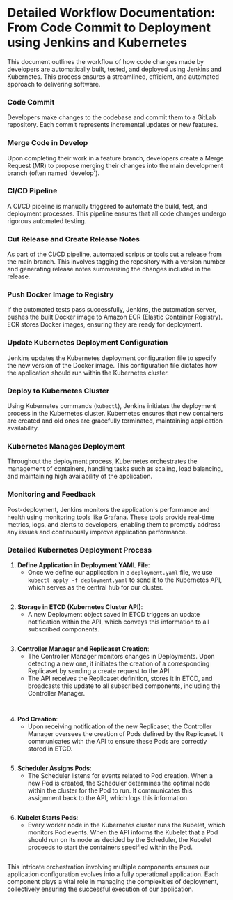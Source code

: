 
# Detailed Workflow Documentation: From Code Commit to Deployment using Jenkins and Kubernetes

This document outlines the workflow of how code changes made by developers are automatically built, tested, and deployed using Jenkins and Kubernetes. This process ensures a streamlined, efficient, and automated approach to delivering software.

### Code Commit

Developers make changes to the codebase and commit them to a GitLab repository. Each commit represents incremental updates or new features.

### Merge Code in Develop

Upon completing their work in a feature branch, developers create a Merge Request (MR) to propose merging their changes into the main development branch (often named 'develop').

### CI/CD Pipeline

A CI/CD pipeline is manually triggered to automate the build, test, and deployment processes. This pipeline ensures that all code changes undergo rigorous automated testing.

### Cut Release and Create Release Notes

As part of the CI/CD pipeline, automated scripts or tools cut a release from the main branch. This involves tagging the repository with a version number and generating release notes summarizing the changes included in the release.

### Push Docker Image to Registry

If the automated tests pass successfully, Jenkins, the automation server, pushes the built Docker image to Amazon ECR (Elastic Container Registry). ECR stores Docker images, ensuring they are ready for deployment.

### Update Kubernetes Deployment Configuration

Jenkins updates the Kubernetes deployment configuration file to specify the new version of the Docker image. This configuration file dictates how the application should run within the Kubernetes cluster.

### Deploy to Kubernetes Cluster

Using Kubernetes commands (`kubectl`), Jenkins initiates the deployment process in the Kubernetes cluster. Kubernetes ensures that new containers are created and old ones are gracefully terminated, maintaining application availability.

### Kubernetes Manages Deployment

Throughout the deployment process, Kubernetes orchestrates the management of containers, handling tasks such as scaling, load balancing, and maintaining high availability of the application.

### Monitoring and Feedback

Post-deployment, Jenkins monitors the application's performance and health using monitoring tools like Grafana. These tools provide real-time metrics, logs, and alerts to developers, enabling them to promptly address any issues and continuously improve application performance.

### Detailed Kubernetes Deployment Process

1. **Define Application in Deployment YAML File**:
    - Once we define our application in a `deployment.yaml` file, we use `kubectl apply -f deployment.yaml` to send it to the Kubernetes API, which serves as the central hub for our cluster.

<figure><img src=".gitbook/assets/K1.jpg" alt=""><figcaption></figcaption></figure>

2. **Storage in ETCD (Kubernetes Cluster API)**:
    - A new Deployment object saved in ETCD triggers an update notification within the API, which conveys this information to all subscribed components.
  
<figure><img src=".gitbook/assets/K2.png" alt=""><figcaption></figcaption></figure>
         
3. **Controller Manager and Replicaset Creation**:
    - The Controller Manager monitors changes in Deployments. Upon detecting a new one, it initiates the creation of a corresponding Replicaset by sending a create request to the API.
    - The API receives the Replicaset definition, stores it in ETCD, and broadcasts this update to all subscribed components, including the Controller Manager.

<figure><img src=".gitbook/assets/K3.png" alt=""><figcaption></figcaption></figure>

<figure><img src=".gitbook/assets/K4.png" alt=""><figcaption></figcaption></figure>

4. **Pod Creation**:
    - Upon receiving notification of the new Replicaset, the Controller Manager oversees the creation of Pods defined by the Replicaset. It communicates with the API to ensure these Pods are correctly stored in ETCD.

<figure><img src=".gitbook/assets/K5.png" alt=""><figcaption></figcaption></figure>

5. **Scheduler Assigns Pods**:
    - The Scheduler listens for events related to Pod creation. When a new Pod is created, the Scheduler determines the optimal node within the cluster for the Pod to run. It communicates this assignment back to the API, which logs this information.
     
<figure><img src=".gitbook/assets/K6.png" alt=""><figcaption></figcaption></figure>

6. **Kubelet Starts Pods**:
    - Every worker node in the Kubernetes cluster runs the Kubelet, which monitors Pod events. When the API informs the Kubelet that a Pod should run on its node as decided by the Scheduler, the Kubelet proceeds to start the containers specified within the Pod.
      
<figure><img src=".gitbook/assets/K7.png" alt=""><figcaption></figcaption></figure>

This intricate orchestration involving multiple components ensures our application configuration evolves into a fully operational application. Each component plays a vital role in managing the complexities of deployment, collectively ensuring the successful execution of our application.
